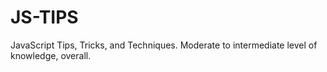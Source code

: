 # JS-TIPS
JavaScript Tips, Tricks, and Techniques.  Moderate to intermediate level of knowledge, overall.
